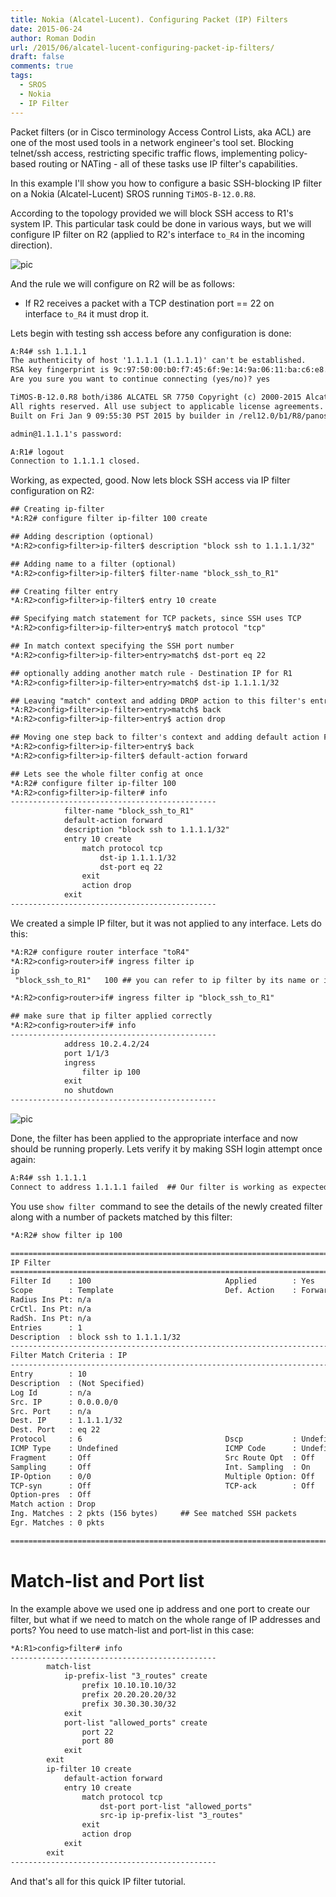 ```yaml
---
title: Nokia (Alcatel-Lucent). Configuring Packet (IP) Filters
date: 2015-06-24
author: Roman Dodin
url: /2015/06/alcatel-lucent-configuring-packet-ip-filters/
draft: false
comments: true
tags:
  - SROS
  - Nokia
  - IP Filter
---
```

Packet filters (or in Cisco terminology Access Control Lists, aka ACL) are one of the most used tools in a network engineer's tool set. Blocking telnet/ssh access, restricting specific traffic flows, implementing policy-based routing or NATing - all of these tasks use IP filter's capabilities.

In this example I'll show you how to configure a basic SSH-blocking IP filter on a Nokia (Alcatel-Lucent) SROS running `TiMOS-B-12.0.R8`.
<!--more-->

According to the topology provided we will block SSH access to R1's system IP. This particular task could be done in various ways, but we will configure IP filter on R2 (applied to R2's interface `to_R4` in the incoming direction).

![pic](http://img-fotki.yandex.ru/get/15504/21639405.11b/0_83cc9_15a855d7_orig.png)

And the rule we will configure on R2 will be as follows:

- If R2 receives a packet with a TCP destination port == 22 on interface `to_R4` it must drop it.

Lets begin with testing ssh access before any configuration is done:

```txt
A:R4# ssh 1.1.1.1
The authenticity of host '1.1.1.1 (1.1.1.1)' can't be established.
RSA key fingerprint is 9c:97:50:00:b0:f7:45:6f:9e:14:9a:06:11:ba:c6:e8.
Are you sure you want to continue connecting (yes/no)? yes

TiMOS-B-12.0.R8 both/i386 ALCATEL SR 7750 Copyright (c) 2000-2015 Alcatel-Lucent.
All rights reserved. All use subject to applicable license agreements.
Built on Fri Jan 9 09:55:30 PST 2015 by builder in /rel12.0/b1/R8/panos/main

admin@1.1.1.1's password:

A:R1# logout
Connection to 1.1.1.1 closed.
```

Working, as expected, good. Now lets block SSH access via IP filter configuration on R2:

```txt
## Creating ip-filter 
*A:R2# configure filter ip-filter 100 create

## Adding description (optional)
*A:R2>config>filter>ip-filter$ description "block ssh to 1.1.1.1/32"

## Adding name to a filter (optional)
*A:R2>config>filter>ip-filter$ filter-name "block_ssh_to_R1"

## Creating filter entry 
*A:R2>config>filter>ip-filter$ entry 10 create

## Specifying match statement for TCP packets, since SSH uses TCP
*A:R2>config>filter>ip-filter>entry$ match protocol "tcp"

## In match context specifying the SSH port number 
*A:R2>config>filter>ip-filter>entry>match$ dst-port eq 22

## optionally adding another match rule - Destination IP for R1
*A:R2>config>filter>ip-filter>entry>match$ dst-ip 1.1.1.1/32

## Leaving "match" context and adding DROP action to this filter's entry
*A:R2>config>filter>ip-filter>entry>match$ back
*A:R2>config>filter>ip-filter>entry$ action drop

## Moving one step back to filter's context and adding default action FORWARD, since implicitly it is DROP.
*A:R2>config>filter>ip-filter>entry$ back
*A:R2>config>filter>ip-filter$ default-action forward

## Lets see the whole filter config at once
*A:R2# configure filter ip-filter 100
*A:R2>config>filter>ip-filter# info
----------------------------------------------
            filter-name "block_ssh_to_R1"
            default-action forward
            description "block ssh to 1.1.1.1/32"
            entry 10 create
                match protocol tcp
                    dst-ip 1.1.1.1/32
                    dst-port eq 22
                exit
                action drop
            exit
----------------------------------------------
```

We created a simple IP filter, but it was not applied to any interface. Lets do this:

```txt
*A:R2# configure router interface "toR4"
*A:R2>config>router>if# ingress filter ip
ip 
 "block_ssh_to_R1"   100 ## you can refer to ip filter by its name or id

*A:R2>config>router>if# ingress filter ip "block_ssh_to_R1"

## make sure that ip filter applied correctly
*A:R2>config>router>if# info
----------------------------------------------
            address 10.2.4.2/24
            port 1/1/3
            ingress
                filter ip 100
            exit
            no shutdown
----------------------------------------------
```

![pic](http://img-fotki.yandex.ru/get/6314/21639405.11c/0_83cca_4dab30b3_orig.png)

Done, the filter has been applied to the appropriate interface and now should be running properly. Lets verify it by making SSH login attempt once again:

```txt
A:R4# ssh 1.1.1.1
Connect to address 1.1.1.1 failed  ## Our filter is working as expected
```

You use `show filter`  command to see the details of the newly created filter along with a number of packets matched by this filter:

```txt
*A:R2# show filter ip 100

===============================================================================
IP Filter
===============================================================================
Filter Id    : 100                              Applied        : Yes
Scope        : Template                         Def. Action    : Forward
Radius Ins Pt: n/a
CrCtl. Ins Pt: n/a
RadSh. Ins Pt: n/a
Entries      : 1
Description  : block ssh to 1.1.1.1/32
-------------------------------------------------------------------------------
Filter Match Criteria : IP
-------------------------------------------------------------------------------
Entry        : 10
Description  : (Not Specified)
Log Id       : n/a
Src. IP      : 0.0.0.0/0
Src. Port    : n/a
Dest. IP     : 1.1.1.1/32
Dest. Port   : eq 22
Protocol     : 6                                Dscp           : Undefined
ICMP Type    : Undefined                        ICMP Code      : Undefined
Fragment     : Off                              Src Route Opt  : Off
Sampling     : Off                              Int. Sampling  : On
IP-Option    : 0/0                              Multiple Option: Off
TCP-syn      : Off                              TCP-ack        : Off
Option-pres  : Off
Match action : Drop
Ing. Matches : 2 pkts (156 bytes)     ## See matched SSH packets
Egr. Matches : 0 pkts

===============================================================================
```

# Match-list and Port list

In the example above we used one ip address and one port to create our filter, but what if we need to match on the whole range of IP addresses and ports? You need to use match-list and port-list in this case:

```txt
*A:R1>config>filter# info
----------------------------------------------
        match-list
            ip-prefix-list "3_routes" create
                prefix 10.10.10.10/32
                prefix 20.20.20.20/32
                prefix 30.30.30.30/32
            exit
            port-list "allowed_ports" create
                port 22
                port 80
            exit
        exit
        ip-filter 10 create
            default-action forward
            entry 10 create
                match protocol tcp
                    dst-port port-list "allowed_ports"
                    src-ip ip-prefix-list "3_routes"
                exit
                action drop
            exit
        exit
----------------------------------------------
```

And that's all for this quick IP filter tutorial.

